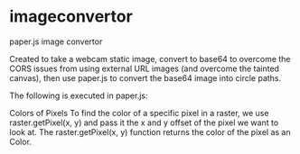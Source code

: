 # imageconvertor
paper.js image convertor

Created to take a webcam static image, convert to base64 to overcome the CORS issues from using external URL images (and overcome the tainted canvas), then use paper.js to convert the base64 image into circle paths. 

The following is executed in paper.js:

Colors of Pixels
To find the color of a specific pixel in a raster, we use raster.getPixel(x, y) and pass it the x and y offset of the pixel we want to look at. The raster.getPixel(x, y) function returns the color of the pixel as an Color.
